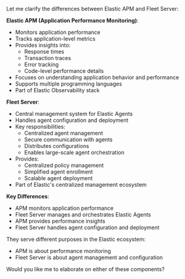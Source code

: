 Let me clarify the differences between Elastic APM and Fleet Server:

**Elastic APM (Application Performance Monitoring)**:
- Monitors application performance
- Tracks application-level metrics
- Provides insights into:
  - Response times
  - Transaction traces
  - Error tracking
  - Code-level performance details
- Focuses on understanding application behavior and performance
- Supports multiple programming languages
- Part of Elastic Observability stack

**Fleet Server**:
- Central management system for Elastic Agents
- Handles agent configuration and deployment
- Key responsibilities:
  - Centralized agent management
  - Secure communication with agents
  - Distributes configurations
  - Enables large-scale agent orchestration
- Provides:
  - Centralized policy management
  - Simplified agent enrollment
  - Scalable agent deployment
- Part of Elastic's centralized management ecosystem

**Key Differences**:
- APM monitors application performance
- Fleet Server manages and orchestrates Elastic Agents
- APM provides performance insights
- Fleet Server handles agent configuration and deployment

They serve different purposes in the Elastic ecosystem:
- APM is about performance monitoring
- Fleet Server is about agent management and configuration

Would you like me to elaborate on either of these components?